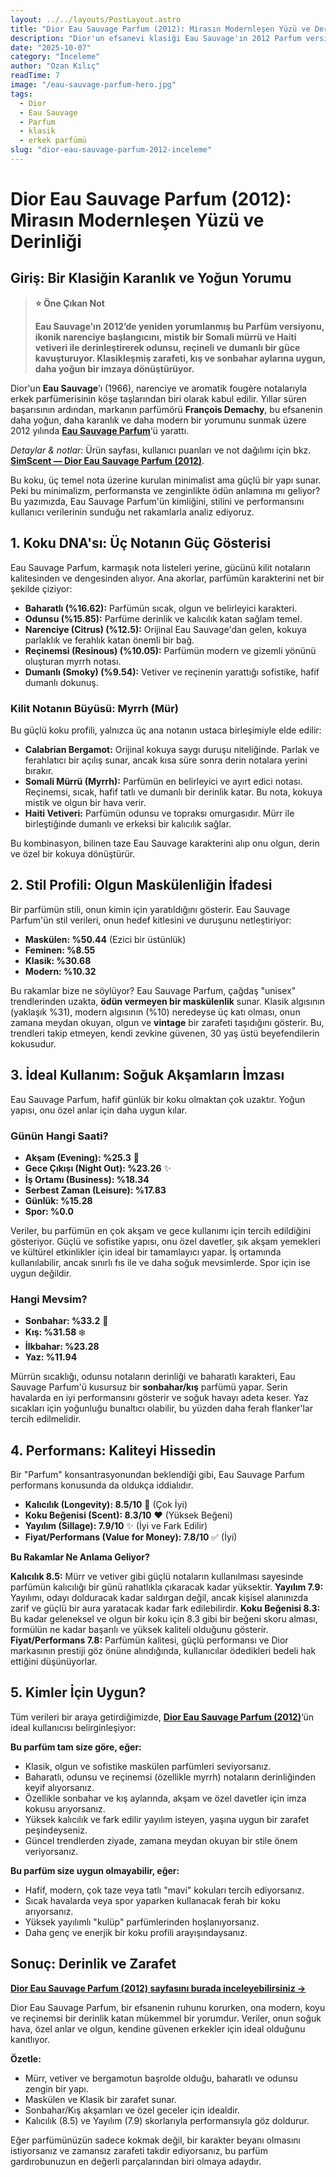 ```yaml
---
layout: ../../layouts/PostLayout.astro
title: "Dior Eau Sauvage Parfum (2012): Mirasın Modernleşen Yüzü ve Derinliği"
description: "Dior'un efsanevi klasiği Eau Sauvage'ın 2012 Parfum versiyonunun koku DNA'sı, stil profili, ideal kullanım ve performansını kullanıcı verileriyle analiz."
date: "2025-10-07"
category: "İnceleme"
author: "Ozan Kılıç"
readTime: 7
image: "/eau-sauvage-parfum-hero.jpg"
tags:
  - Dior
  - Eau Sauvage
  - Parfum
  - klasik
  - erkek parfümü
slug: "dior-eau-sauvage-parfum-2012-inceleme"
---
```


# Dior Eau Sauvage Parfum (2012): Mirasın Modernleşen Yüzü ve Derinliği

## Giriş: Bir Klasiğin Karanlık ve Yoğun Yorumu

> **⭐ Öne Çıkan Not**
>
> **Eau Sauvage’ın 2012’de yeniden yorumlanmış bu Parfüm versiyonu, ikonik narenciye başlangıcını, mistik bir Somali mürrü ve Haiti vetiveri ile derinleştirerek odunsu, reçineli ve dumanlı bir güce kavuşturuyor. Klasikleşmiş zarafeti, kış ve sonbahar aylarına uygun, daha yoğun bir imzaya dönüştürüyor.**

Dior'un **Eau Sauvage**’ı (1966), narenciye ve aromatik fougère notalarıyla erkek parfümerisinin köşe taşlarından biri olarak kabul edilir. Yıllar süren başarısının ardından, markanın parfümörü **François Demachy**, bu efsanenin daha yoğun, daha karanlık ve daha modern bir yorumunu sunmak üzere 2012 yılında [**Eau Sauvage Parfum**](https://www.simscent.com/p/dior/eau-sauvage-parfum)‘ü yarattı.

_Detaylar & notlar:_ Ürün sayfası, kullanıcı puanları ve not dağılımı için bkz. [**SimScent — Dior Eau Sauvage Parfum (2012)**](https://www.simscent.com/p/dior/eau-sauvage-parfum).

Bu koku, üç temel nota üzerine kurulan minimalist ama güçlü bir yapı sunar. Peki bu minimalizm, performansta ve zenginlikte ödün anlamına mı geliyor? Bu yazımızda, Eau Sauvage Parfum'ün kimliğini, stilini ve performansını kullanıcı verilerinin sunduğu net rakamlarla analiz ediyoruz.

## 1. Koku DNA'sı: Üç Notanın Güç Gösterisi

Eau Sauvage Parfum, karmaşık nota listeleri yerine, gücünü kilit notaların kalitesinden ve dengesinden alıyor. Ana akorlar, parfümün karakterini net bir şekilde çiziyor:

- **Baharatlı (%16.62):** Parfümün sıcak, olgun ve belirleyici karakteri.  
- **Odunsu (%15.85):** Parfüme derinlik ve kalıcılık katan sağlam temel.  
- **Narenciye (Citrus) (%12.5):** Orijinal Eau Sauvage'dan gelen, kokuya parlaklık ve ferahlık katan önemli bir bağ.  
- **Reçinemsi (Resinous) (%10.05):** Parfümün modern ve gizemli yönünü oluşturan myrrh notası.  
- **Dumanlı (Smoky) (%9.54):** Vetiver ve reçinenin yarattığı sofistike, hafif dumanlı dokunuş.

### Kilit Notanın Büyüsü: Myrrh (Mür)

Bu güçlü koku profili, yalnızca üç ana notanın ustaca birleşimiyle elde edilir:

- **Calabrian Bergamot:** Orijinal kokuya saygı duruşu niteliğinde. Parlak ve ferahlatıcı bir açılış sunar, ancak kısa süre sonra derin notalara yerini bırakır.  
- **Somali Mürrü (Myrrh):** Parfümün en belirleyici ve ayırt edici notası. Reçinemsi, sıcak, hafif tatlı ve dumanlı bir derinlik katar. Bu nota, kokuya mistik ve olgun bir hava verir.  
- **Haiti Vetiveri:** Parfümün odunsu ve topraksı omurgasıdır. Mürr ile birleştiğinde dumanlı ve erkeksi bir kalıcılık sağlar.

Bu kombinasyon, bilinen taze Eau Sauvage karakterini alıp onu olgun, derin ve özel bir kokuya dönüştürür.

## 2. Stil Profili: Olgun Maskülenliğin İfadesi

Bir parfümün stili, onun kimin için yaratıldığını gösterir. Eau Sauvage Parfum'ün stil verileri, onun hedef kitlesini ve duruşunu netleştiriyor:

- **Maskülen: %50.44** (Ezici bir üstünlük)  
- **Feminen: %8.55**  
- **Klasik: %30.68**  
- **Modern: %10.32**

Bu rakamlar bize ne söylüyor? Eau Sauvage Parfum, çağdaş "unisex" trendlerinden uzakta, **ödün vermeyen bir maskülenlik** sunar. Klasik algısının (yaklaşık %31), modern algısının (%10) neredeyse üç katı olması, onun zamana meydan okuyan, olgun ve **vintage** bir zarafeti taşıdığını gösterir. Bu, trendleri takip etmeyen, kendi zevkine güvenen, 30 yaş üstü beyefendilerin kokusudur.

## 3. İdeal Kullanım: Soğuk Akşamların İmzası

Eau Sauvage Parfum, hafif günlük bir koku olmaktan çok uzaktır. Yoğun yapısı, onu özel anlar için daha uygun kılar.

### Günün Hangi Saati?

- **Akşam (Evening): %25.3** 🌙  
- **Gece Çıkışı (Night Out): %23.26** ✨  
- **İş Ortamı (Business): %18.34**  
- **Serbest Zaman (Leisure): %17.83**  
- **Günlük: %15.28**  
- **Spor: %0.0**

Veriler, bu parfümün en çok akşam ve gece kullanımı için tercih edildiğini gösteriyor. Güçlü ve sofistike yapısı, onu özel davetler, şık akşam yemekleri ve kültürel etkinlikler için ideal bir tamamlayıcı yapar. İş ortamında kullanılabilir, ancak sınırlı fıs ile ve daha soğuk mevsimlerde. Spor için ise uygun değildir.

### Hangi Mevsim?

- **Sonbahar: %33.2** 🍂  
- **Kış: %31.58** ❄️  
- **İlkbahar: %23.28**  
- **Yaz: %11.94**

Mürrün sıcaklığı, odunsu notaların derinliği ve baharatlı karakteri, Eau Sauvage Parfum'ü kusursuz bir **sonbahar/kış** parfümü yapar. Serin havalarda en iyi performansını gösterir ve soğuk havayı adeta keser. Yaz sıcakları için yoğunluğu bunaltıcı olabilir, bu yüzden daha ferah flanker'lar tercih edilmelidir.

## 4. Performans: Kaliteyi Hissedin

Bir "Parfum" konsantrasyonundan beklendiği gibi, Eau Sauvage Parfum performans konusunda da oldukça iddialıdır.

- **Kalıcılık (Longevity): 8.5/10** 💪 (Çok İyi)  
- **Koku Beğenisi (Scent): 8.3/10** ❤️ (Yüksek Beğeni)  
- **Yayılım (Sillage): 7.9/10** ✨ (İyi ve Fark Edilir)  
- **Fiyat/Performans (Value for Money): 7.8/10** ✅ (İyi)

**Bu Rakamlar Ne Anlama Geliyor?**

**Kalıcılık 8.5:** Mürr ve vetiver gibi güçlü notaların kullanılması sayesinde parfümün kalıcılığı bir günü rahatlıkla çıkaracak kadar yüksektir. **Yayılım 7.9:** Yayılımı, odayı dolduracak kadar saldırgan değil, ancak kişisel alanınızda zarif ve güçlü bir aura yaratacak kadar fark edilebilirdir. **Koku Beğenisi 8.3:** Bu kadar geleneksel ve olgun bir koku için 8.3 gibi bir beğeni skoru alması, formülün ne kadar başarılı ve yüksek kaliteli olduğunu gösterir. **Fiyat/Performans 7.8:** Parfümün kalitesi, güçlü performansı ve Dior markasının prestiji göz önüne alındığında, kullanıcılar ödedikleri bedeli hak ettiğini düşünüyorlar.

## 5. Kimler İçin Uygun?

Tüm verileri bir araya getirdiğimizde, [**Dior Eau Sauvage Parfum (2012)**](https://www.simscent.com/p/dior/eau-sauvage-parfum-2012-dior)‘ün ideal kullanıcısı belirginleşiyor:

**Bu parfüm tam size göre, eğer:**

- Klasik, olgun ve sofistike maskülen parfümleri seviyorsanız.  
- Baharatlı, odunsu ve reçinemsi (özellikle myrrh) notaların derinliğinden keyif alıyorsanız.  
- Özellikle sonbahar ve kış aylarında, akşam ve özel davetler için imza kokusu arıyorsanız.  
- Yüksek kalıcılık ve fark edilir yayılım isteyen, yaşına uygun bir zarafet peşindeyseniz.  
- Güncel trendlerden ziyade, zamana meydan okuyan bir stile önem veriyorsanız.

**Bu parfüm size uygun olmayabilir, eğer:**

- Hafif, modern, çok taze veya tatlı "mavi" kokuları tercih ediyorsanız.  
- Sıcak havalarda veya spor yaparken kullanacak ferah bir koku arıyorsanız.  
- Yüksek yayılımlı "kulüp" parfümlerinden hoşlanıyorsanız.  
- Daha genç ve enerjik bir koku profili arayışındaysanız.

## Sonuç: Derinlik ve Zarafet

[**Dior Eau Sauvage Parfum (2012) sayfasını burada inceleyebilirsiniz →**](https://www.simscent.com/p/dior/eau-sauvage-parfum)

Dior Eau Sauvage Parfum, bir efsanenin ruhunu korurken, ona modern, koyu ve reçinemsi bir derinlik katan mükemmel bir yorumdur. Veriler, onun soğuk hava, özel anlar ve olgun, kendine güvenen erkekler için ideal olduğunu kanıtlıyor.

**Özetle:**

- Mürr, vetiver ve bergamotun başrolde olduğu, baharatlı ve odunsu zengin bir yapı.  
- Maskülen ve Klasik bir zarafet sunar.  
- Sonbahar/Kış akşamları ve özel geceler için idealdir.  
- Kalıcılık (8.5) ve Yayılım (7.9) skorlarıyla performansıyla göz doldurur.

Eğer parfümünüzün sadece kokmak değil, bir karakter beyanı olmasını istiyorsanız ve zamansız zarafeti takdir ediyorsanız, bu parfüm gardırobunuzun en değerli parçalarından biri olmaya adaydır.
